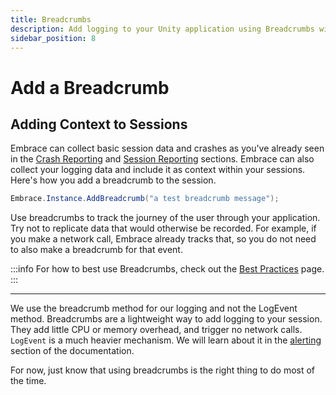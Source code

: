 ```yaml
---
title: Breadcrumbs
description: Add logging to your Unity application using Breadcrumbs with the Embrace SDK
sidebar_position: 8
---
```


# Add a Breadcrumb

## Adding Context to Sessions

Embrace can collect basic session data and crashes as you've already seen in the [Crash Reporting](/unity/integration/crash-report/) and [Session Reporting](/unity/integration/session-reporting/) sections.
Embrace can also collect your logging data and include it as context within your sessions.  
Here's how you add a breadcrumb to the session.

```cs
Embrace.Instance.AddBreadcrumb("a test breadcrumb message");
```

Use breadcrumbs to track the journey of the user through your application. Try not to replicate data that would otherwise be recorded. For example, if you make a network call, Embrace already tracks that, so you do not need to also make a breadcrumb for that event.

:::info
For how to best use Breadcrumbs, check out the [Best Practices](/best-practices/breadcrumbs) page.  
:::

---

We use the breadcrumb method for our logging and not the LogEvent method.
Breadcrumbs are a lightweight way to add logging to your session. They add little CPU or memory overhead, and trigger no network calls.
`LogEvent` is a much heavier mechanism. We will learn about it in the [alerting](/unity/integration/log-message-api) section of the documentation.

For now, just know that using breadcrumbs is the right thing to do most of the time.
